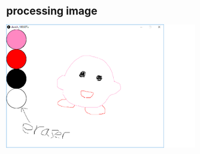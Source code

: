 # processing image
![image](https://github.com/MinaKaru/processing0607/blob/master/111112233688.png)
